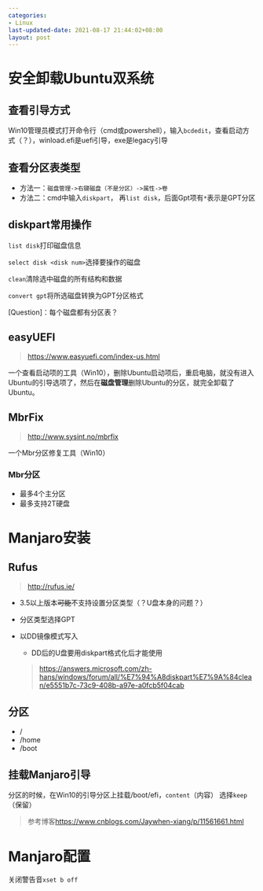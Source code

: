 ```yaml
---
categories:
- Linux
last-updated-date: 2021-08-17 21:44:02+08:00
layout: post
---
```


# 安全卸载Ubuntu双系统

## 查看引导方式

Win10管理员模式打开命令行（cmd或powershell），输入`bcdedit`，查看启动方式（？），winload.efi是uefi引导，exe是legacy引导

## 查看分区表类型

* 方法一：`磁盘管理->右键磁盘（不是分区）->属性->卷`
* 方法二：cmd中输入`diskpart`， 再`list disk`，后面Gpt项有`*`表示是GPT分区

## diskpart常用操作

`list disk`打印磁盘信息

`select disk <disk num>`选择要操作的磁盘

`clean`清除选中磁盘的所有结构和数据

`convert gpt`将所选磁盘转换为GPT分区格式

[Question]：每个磁盘都有分区表？

## easyUEFI

> <https://www.easyuefi.com/index-us.html>

一个查看启动项的工具（Win10），删除Ubuntu启动项后，重启电脑，就没有进入Ubuntu的引导选项了，然后在**磁盘管理**删除Ubuntu的分区，就完全卸载了Ubuntu。

## MbrFix

> <http://www.sysint.no/mbrfix>

一个Mbr分区修复工具（Win10）

### Mbr分区

* 最多4个主分区
* 最多支持2T硬盘



# Manjaro安装

## Rufus

> <http://rufus.ie/>

* 3.5以上版本~~可能~~不支持设置分区类型（？U盘本身的问题？）
* 分区类型选择GPT
* 以DD镜像模式写入
  
  * DD后的U盘要用diskpart格式化后才能使用
  
  > <https://answers.microsoft.com/zh-hans/windows/forum/all/%E7%94%A8diskpart%E7%9A%84clean/e5551b7c-73c9-408b-a97e-a0fcb5f04cab>

## 分区

* /
* /home
* /boot

## 挂载Manjaro引导

分区的时候，在Win10的引导分区上挂载/boot/efi，`content`（内容） 选择`keep`（保留）

> 参考博客<https://www.cnblogs.com/Jaywhen-xiang/p/11561661.html>

# Manjaro配置

关闭警告音`xset b off`